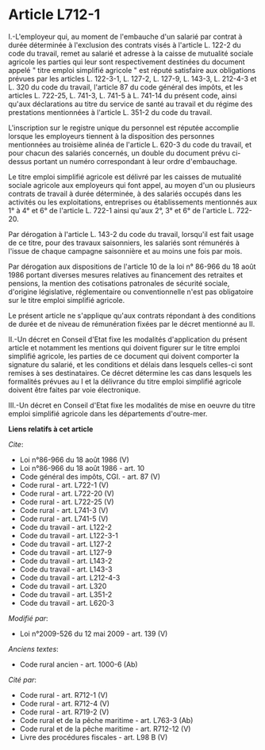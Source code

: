# Article L712-1

I.-L'employeur qui, au moment de l'embauche d'un salarié par contrat à durée déterminée à l'exclusion des contrats visés à
l'article L. 122-2 du code du travail, remet au salarié et adresse à la caisse de mutualité sociale agricole les parties qui
leur sont respectivement destinées du document appelé " titre emploi simplifié agricole " est réputé satisfaire aux
obligations prévues par les articles L. 122-3-1, L. 127-2, L. 127-9, L. 143-3, L. 212-4-3 et L. 320 du code du travail,
l'article 87 du code général des impôts, et les articles L. 722-25, L. 741-3, L. 741-5 à L. 741-14 du présent code, ainsi
qu'aux déclarations au titre du service de santé au travail et du régime des prestations mentionnées à l'article L. 351-2 du
code du travail.

L'inscription sur le registre unique du personnel est réputée accomplie lorsque les employeurs tiennent à la disposition des
personnes mentionnées au troisième alinéa de l'article L. 620-3 du code du travail, et pour chacun des salariés concernés, un
double du document prévu ci-dessus portant un numéro correspondant à leur ordre d'embauchage. 

Le titre emploi simplifié agricole est délivré par les caisses de mutualité sociale agricole aux employeurs qui font appel,
au moyen d'un ou plusieurs contrats de travail à durée déterminée, à des salariés occupés dans les activités ou les
exploitations, entreprises ou établissements mentionnés aux 1° à 4° et 6° de l'article L. 722-1 ainsi qu'aux 2°, 3° et 6° de
l'article L. 722-20. 

Par dérogation à l'article L. 143-2 du code du travail, lorsqu'il est fait usage de ce titre, pour des travaux saisonniers,
les salariés sont rémunérés à l'issue de chaque campagne saisonnière et au moins une fois par mois. 

Par dérogation aux dispositions de l'article 10 de la loi n° 86-966 du 18 août 1986 portant diverses mesures relatives au
financement des retraites et pensions, la mention des cotisations patronales de sécurité sociale, d'origine législative,
réglementaire ou conventionnelle n'est pas obligatoire sur le titre emploi simplifié agricole. 

Le présent article ne s'applique qu'aux contrats répondant à des conditions de durée et de niveau de rémunération fixées par
le décret mentionné au II. 

II.-Un décret en Conseil d'Etat fixe les modalités d'application du présent article et notamment les mentions qui doivent
figurer sur le titre emploi simplifié agricole, les parties de ce document qui doivent comporter la signature du salarié, et
les conditions et délais dans lesquels celles-ci sont remises à ses destinataires. Ce décret détermine les cas dans lesquels
les formalités prévues au I et la délivrance du titre emploi simplifié agricole doivent être faites par voie électronique. 

III.-Un décret en Conseil d'Etat fixe les modalités de mise en oeuvre du titre emploi simplifié agricole dans les
départements d'outre-mer.

**Liens relatifs à cet article**

_Cite_:

  - Loi n°86-966 du 18 août 1986 (V)
  - Loi n°86-966 du 18 août 1986 - art. 10
  - Code général des impôts, CGI. - art. 87 (V)
  - Code rural - art. L722-1 (V)
  - Code rural - art. L722-20 (V)
  - Code rural - art. L722-25 (V)
  - Code rural - art. L741-3 (V)
  - Code rural - art. L741-5 (V)
  - Code du travail - art. L122-2
  - Code du travail - art. L122-3-1
  - Code du travail - art. L127-2
  - Code du travail - art. L127-9
  - Code du travail - art. L143-2
  - Code du travail - art. L143-3
  - Code du travail - art. L212-4-3
  - Code du travail - art. L320
  - Code du travail - art. L351-2
  - Code du travail - art. L620-3

_Modifié par_:

  - Loi n°2009-526 du 12 mai 2009 - art. 139 (V)

_Anciens textes_:

  - Code rural ancien - art. 1000-6 (Ab)

_Cité par_:

  - Code rural - art. R712-1 (V)
  - Code rural - art. R712-4 (V)
  - Code rural - art. R719-2 (V)
  - Code rural et de la pêche maritime - art. L763-3 (Ab)
  - Code rural et de la pêche maritime - art. R712-12 (V)
  - Livre des procédures fiscales - art. L98 B (V)
